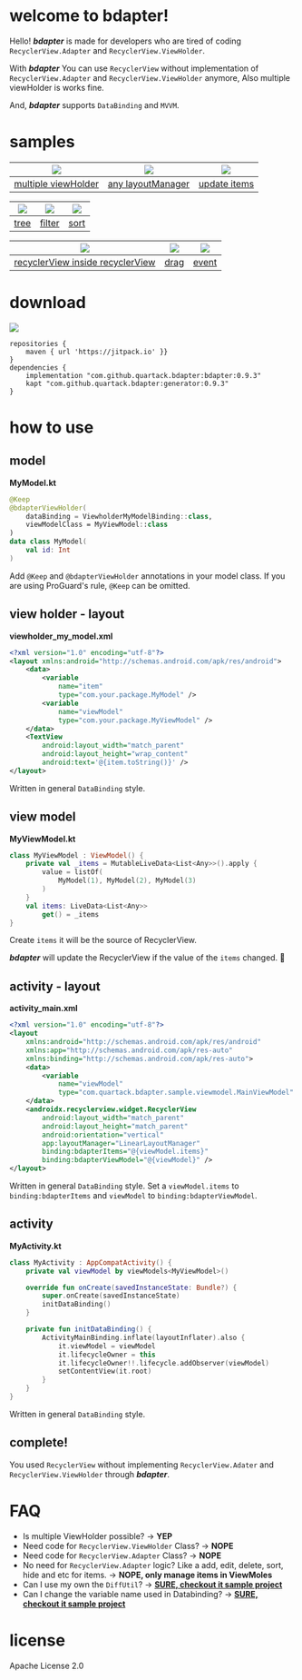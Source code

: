 # welcome to bdapter!
Hello! ***bdapter*** is made for developers who are tired of coding `RecyclerView.Adapter` and `RecyclerView.ViewHolder`.

With ***bdapter*** You can use `RecyclerView` without implementation of `RecyclerView.Adapter` and `RecyclerView.ViewHolder` anymore, Also multiple viewHolder is works fine.

And, ***bdapter*** supports `DataBinding` and `MVVM`.

# samples
![](resources/sample_multiple.png) | ![](resources/sample_grid.png) | ![](./resources/sample_update.gif)
:---: | :---: | :---:
[multiple viewHolder](https://github.com/quartack/bdapter_sample/tree/main/app/src/main/java/com/quartack/bdapter/sample/basic) | [any layoutManager](https://github.com/quartack/bdapter_sample/tree/main/app/src/main/java/com/quartack/bdapter/sample/grid) | [update items](https://github.com/quartack/bdapter_sample/tree/main/app/src/main/java/com/quartack/bdapter/sample/update)

![](resources/sample_tree.gif) | ![](./resources/sample_filter.gif) | ![](./resources/sample_sort.gif)
:---: | :---: | :---:
[tree](https://github.com/quartack/bdapter_sample/tree/main/app/src/main/java/com/quartack/bdapter/sample/tree) | [filter](https://github.com/quartack/bdapter_sample/tree/main/app/src/main/java/com/quartack/bdapter/sample/filter) | [sort](https://github.com/quartack/bdapter_sample/tree/main/app/src/main/java/com/quartack/bdapter/sample/sort)

![](./resources/sample_in_recyclerview.gif) | ![](./resources/sample_drag.gif) | ![](./resources/sample_event.gif)
:---: | :---: | :---:
[recyclerView inside recyclerView](https://github.com/quartack/bdapter_sample/tree/main/app/src/main/java/com/quartack/bdapter/sample/recycler_inside_recycler) | [drag](https://github.com/quartack/bdapter_sample/tree/main/app/src/main/java/com/quartack/bdapter/sample/drag) | [event](https://github.com/quartack/bdapter_sample/tree/main/app/src/main/java/com/quartack/bdapter/sample/event)

# download
[![](https://jitpack.io/v/quartack/bdapter.svg)](https://jitpack.io/#quartack/bdapter)
```
repositories {
    maven { url 'https://jitpack.io' }}
}
dependencies {
    implementation "com.github.quartack.bdapter:bdapter:0.9.3"
    kapt "com.github.quartack.bdapter:generator:0.9.3"
}
```
# how to use
## model
**MyModel.kt**
```kotlin
@Keep
@bdapterViewHolder(
    dataBinding = ViewholderMyModelBinding::class,
    viewModelClass = MyViewModel::class
)
data class MyModel(
    val id: Int
)
```
Add `@Keep` and `@bdapterViewHolder` annotations in your model class.
If you are using ProGuard's rule, `@Keep` can be omitted.

## view holder - layout
**viewholder_my_model.xml**
```xml
<?xml version="1.0" encoding="utf-8"?>
<layout xmlns:android="http://schemas.android.com/apk/res/android">
    <data>
        <variable
            name="item"
            type="com.your.package.MyModel" />
        <variable
            name="viewModel"
            type="com.your.package.MyViewModel" />
    </data>
    <TextView
        android:layout_width="match_parent"
        android:layout_height="wrap_content"
        android:text='@{item.toString()}' />
</layout>
```
Written in general `DataBinding` style.

## view model
**MyViewModel.kt**
```kotlin
class MyViewModel : ViewModel() {
    private val _items = MutableLiveData<List<Any>>().apply {
        value = listOf(
            MyModel(1), MyModel(2), MyModel(3)
        )
    }
    val items: LiveData<List<Any>>
        get() = _items
}
```
Create `items` it will be the source of RecyclerView.

***bdapter*** will update the RecyclerView if the value of the `items` changed. 👏

## activity - layout
**activity_main.xml**
```xml
<?xml version="1.0" encoding="utf-8"?>
<layout
    xmlns:android="http://schemas.android.com/apk/res/android"
    xmlns:app="http://schemas.android.com/apk/res-auto"
    xmlns:binding="http://schemas.android.com/apk/res-auto">
    <data>
        <variable
            name="viewModel"
            type="com.quartack.bdapter.sample.viewmodel.MainViewModel" />
    </data>
    <androidx.recyclerview.widget.RecyclerView
        android:layout_width="match_parent"
        android:layout_height="match_parent"
        android:orientation="vertical"
        app:layoutManager="LinearLayoutManager"
        binding:bdapterItems="@{viewModel.items}"
        binding:bdapterViewModel="@{viewModel}" />
</layout>
```
Written in general `DataBinding` style.
Set a `viewModel.items` to `binding:bdapterItems` and `viewModel` to `binding:bdapterViewModel`.

## activity
**MyActivity.kt**
```kotlin
class MyActivity : AppCompatActivity() {
    private val viewModel by viewModels<MyViewModel>()

    override fun onCreate(savedInstanceState: Bundle?) {
        super.onCreate(savedInstanceState)
        initDataBinding()
    }

    private fun initDataBinding() {
        ActivityMainBinding.inflate(layoutInflater).also {
            it.viewModel = viewModel
            it.lifecycleOwner = this
            it.lifecycleOwner!!.lifecycle.addObserver(viewModel)
            setContentView(it.root)
        }
    }
}
```
Written in general `DataBinding` style.

## complete!
You used `RecyclerView` without implementing `RecyclerView.Adater` and `RecyclerView.ViewHolder` through ***bdapter***.

# FAQ
* Is multiple ViewHolder possible?
-> **YEP**
* Need code for `RecyclerView.ViewHolder` Class?
-> **NOPE**
* Need code for `RecyclerView.Adapter` Class?
-> **NOPE**
* No need for `RecyclerView.Adapter` logic? Like a add, edit, delete, sort, hide and etc for items.
-> **NOPE, only manage items in ViewMoles**
* Can I use my own the `DiffUtil`?
-> **[SURE, checkout it sample project](https://github.com/quartack/bdapter_sample/tree/main/app/src/main/java/com/quartack/bdapter/sample/diff_util)**
* Can I change the variable name used in Databinding?
-> **[SURE, checkout it sample project](https://github.com/quartack/bdapter_sample/tree/main/app/src/main/java/com/quartack/bdapter/sample/variable_name)**

# license
Apache License 2.0

